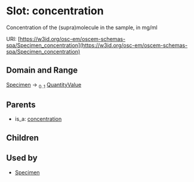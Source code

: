 
# Slot: concentration

Concentration of the (supra)molecule in the sample, in mg/ml

URI: [https://w3id.org/osc-em/oscem-schemas-spa/Specimen_concentration](https://w3id.org/osc-em/oscem-schemas-spa/Specimen_concentration)


## Domain and Range

[Specimen](Specimen.md) &#8594;  <sub>0..1</sub> [QuantityValue](QuantityValue.md)

## Parents

 *  is_a: [concentration](concentration.md)

## Children


## Used by

 * [Specimen](Specimen.md)
